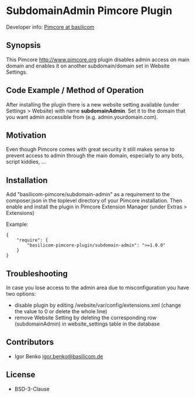 SubdomainAdmin Pimcore Plugin
================================================
    
Developer info: [Pimcore at basilicom](http://basilicom.de/en/pimcore)

## Synopsis

This Pimcore http://www.pimcore.org plugin disables admin access on main domain and enables it
on another subdomain/domain set in Website Settings. 

## Code Example / Method of Operation

After installing the plugin there is a new website setting available (under Settings > Website) with name
**subdomainAdmin**. Set it to the domain that you want admin accessible from (e.g. admin.yourdomain.com).

## Motivation

Even though Pimcore comes with great security it still makes sense to prevent access to admin through the
main domain, especially to any bots, script kiddies, ...

## Installation

Add "basilicom-pimcore/subdomain-admin" as a requirement to the composer.json in the toplevel directory of your Pimcore installation. Then enable and install the plugin in Pimcore Extension Manager (under Extras > Extensions)

Example:

    {
        "require": {
            "basilicom-pimcore-plugin/subdomain-admin": ">=1.0.0"
        }
    }

## Troubleshooting

In case you lose access to the admin area due to misconfiguration you have two options:
- disable plugin by editing /website/var/config/extensions.xml (change the value to 0 or delete the whole line)
- remove Website Setting by deleting the corresponding row (subdomainAdmin) in website_settings table in the database

## Contributors

* Igor Benko igor.benko@basilicom.de


## License

* BSD-3-Clause
